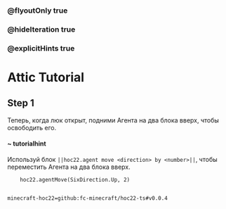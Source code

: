 ### @flyoutOnly true
### @hideIteration true
### @explicitHints true


# Attic Tutorial

## Step 1
Теперь, когда люк открыт, подними Агента на два блока вверх, чтобы освободить его.  

#### ~ tutorialhint   
Используй блок ``||hoc22.agent move <direction> by <number>||``, чтобы переместить Агента на два блока вверх.  



```ghost
    hoc22.agentMove(SixDirection.Up, 2)
```
```template

```
```package
minecraft-hoc22=github:fc-minecraft/hoc22-ts#v0.0.4
```